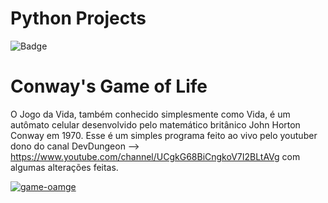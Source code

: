 # Python Projects
![Badge](https://img.shields.io/static/v1?label=Python&message=Completed&color=blue&style=for-the-badge&logo=python)



# Conway's Game of Life
O Jogo da Vida, também conhecido simplesmente como Vida, é um autômato celular desenvolvido pelo matemático britânico John Horton Conway em 1970. Esse é um simples programa feito ao vivo pelo youtuber dono do canal DevDungeon --> https://www.youtube.com/channel/UCgkG68BiCngkoV7I2BLtAVg
com algumas alterações feitas.

<a href="https://ibb.co/VwLpB23"><img src="https://i.ibb.co/rdQfy4v/game-oamge.png" alt="game-oamge" border="0"></a>
